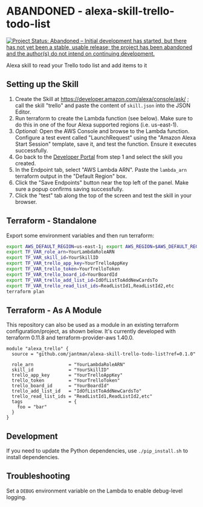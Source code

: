 # ABANDONED - alexa-skill-trello-todo-list

[![Project Status: Abandoned – Initial development has started, but there has not yet been a stable, usable release; the project has been abandoned and the author(s) do not intend on continuing development.](https://www.repostatus.org/badges/latest/abandoned.svg)](https://www.repostatus.org/#abandoned)

Alexa skill to read your Trello todo list and add items to it

## Setting up the Skill

1. Create the Skill at https://developer.amazon.com/alexa/console/ask/ ; call the skill "trello" and paste the content of ``skill.json`` into the JSON Editor.
2. Run terraform to create the Lambda function (see below). Make sure to do this in one of the four Alexa supported regions (i.e. us-east-1).
3. _Optional:_ Open the AWS Console and browse to the Lambda function. Configure a test event called "LaunchRequest" using the "Amazon Alexa Start Session" template, save it, and test the function. Ensure it executes successfully.
4. Go back to the [Developer Portal](https://developer.amazon.com/edw/home.html#/skills/list) from step 1 and select the skill you created.
5. In the Endpoint tab, select "AWS Lambda ARN". Paste the ``lambda_arn`` terraform output in the "Default Region" box.
6. Click the "Save Endpoints" button near the top left of the panel. Make sure a popup confirms saving successfully.
7. Click the "test" tab along the top of the screen and test the skill in your browser.

## Terraform - Standalone

Export some environment variables and then run terraform:

```bash
export AWS_DEFAULT_REGION=us-east-1; export AWS_REGION=$AWS_DEFAULT_REGION
export TF_VAR_role_arn=YourLambdaRoleARN
export TF_VAR_skill_id=YourSkillID
export TF_VAR_trello_app_key=YourTrelloAppKey
export TF_VAR_trello_token=YourTrelloToken
export TF_VAR_trello_board_id=YourBoardId
export TF_VAR_trello_add_list_id=IdOfListToAddNewCardsTo
export TF_VAR_trello_read_list_ids=ReadListId1,ReadListId2,etc
terraform plan
```

## Terraform - As A Module

This repository can also be used as a module in an existing terraform configuration/project, as shown below. It's currently developed with terraform 0.11.8 and terraform-provider-aws 1.40.0.

```hcl
module "alexa_trello" {
  source = "github.com/jantman/alexa-skill-trello-todo-list?ref=0.1.0"

  role_arn             = "YourLambdaRoleARN"
  skill_id             = "YourSkillID"
  trello_app_key       = "YourTrelloAppKey"
  trello_token         = "YourTrelloToken"
  trello_board_id      = "YourBoardId"
  trello_add_list_id   = "IdOfListToAddNewCardsTo"
  trello_read_list_ids = "ReadListId1,ReadListId2,etc"
  tags                 = {
    foo = "bar"
  }
}
```

## Development

If you need to update the Python dependencies, use ``./pip_install.sh`` to install dependencies.

## Troubleshooting

Set a ``DEBUG`` environment variable on the Lambda to enable debug-level logging.
